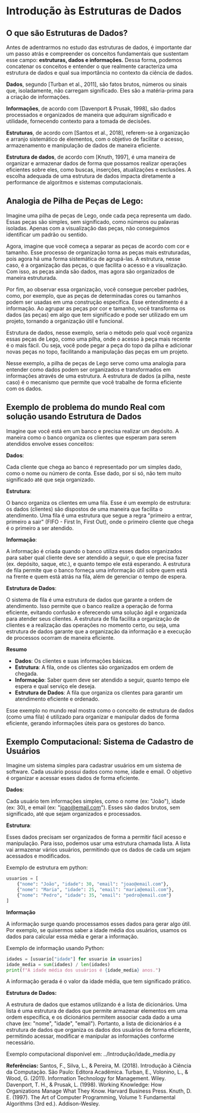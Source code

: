 # Introdução às Estruturas de Dados  

## O que são Estruturas de Dados?  

Antes de adentrarmos no estudo das estruturas de dados, é importante dar um passo atrás e compreender os conceitos fundamentais que sustentam esse campo: **estruturas, dados e informações.** Dessa forma, podemos concatenar os conceitos e entender o que realmente caracteriza uma estrutura de dados e qual sua importância no contexto da ciência de dados.

**Dados**, segundo [Turban et al., 2011], são fatos brutos, números ou sinais que, isoladamente, não carregam significado. Eles são a matéria-prima para a criação de informações.

**Informações**, de acordo com [Davenport & Prusak, 1998], são dados processados e organizados de maneira que adquiram significado e utilidade, fornecendo contexto para a tomada de decisões.

**Estruturas**, de acordo com [Santos et al., 2018], referem-se à organização e arranjo sistemático de elementos, com o objetivo de facilitar o acesso, armazenamento e manipulação de dados de maneira eficiente.

**Estrutura de dados**, de acordo com [Knuth, 1997], é uma maneira de organizar e armazenar dados de forma que possamos realizar operações eficientes sobre eles, como buscas, inserções, atualizações e exclusões. A escolha adequada de uma estrutura de dados impacta diretamente a performance de algoritmos e sistemas computacionais.

## Analogia de Pilha de Peças de Lego:

Imagine uma pilha de peças de Lego, onde cada peça representa um dado. Essas peças são simples, sem significado, como números ou palavras isoladas. Apenas com a visualização das peças, não conseguimos identificar um padrão ou sentido.

Agora, imagine que você começa a separar as peças de acordo com cor e tamanho. Esse processo de organização torna as peças mais estruturadas, pois agora há uma forma sistemática de agrupá-las. A estrutura, nesse caso, é a organização das peças, o que facilita o acesso e a visualização. Com isso, as peças ainda são dados, mas agora são organizados de maneira estruturada.

Por fim, ao observar essa organização, você consegue perceber padrões, como, por exemplo, que as peças de determinadas cores ou tamanhos podem ser usadas em uma construção específica. Esse entendimento é a informação. Ao agrupar as peças por cor e tamanho, você transforma os dados (as peças) em algo que tem significado e pode ser utilizado em um projeto, tornando a organização útil e funcional.

Estrutura de dados, nesse exemplo, seria o método pelo qual você organiza essas peças de Lego, como uma pilha, onde o acesso à peça mais recente é o mais fácil. Ou seja, você pode pegar a peça do topo da pilha e adicionar novas peças no topo, facilitando a manipulação das peças em um projeto.

Nesse exemplo, a pilha de peças de Lego serve como uma analogia para entender como dados podem ser organizados e transformados em informações através de uma estrutura. A estrutura de dados (a pilha, neste caso) é o mecanismo que permite que você trabalhe de forma eficiente com os dados.

## Exemplo de problema do mundo Real com solução usando Estrutura de Dados
Imagine que você está em um banco e precisa realizar um depósito. A maneira como o banco organiza os clientes que esperam para serem atendidos envolve esses conceitos:

**Dados**:

Cada cliente que chega ao banco é representado por um simples dado, como o nome ou número de conta. Esse dado, por si só, não tem muito significado até que seja organizado.

**Estrutura**:

O banco organiza os clientes em uma fila. Esse é um exemplo de estrutura: os dados (clientes) são dispostos de uma maneira que facilita o atendimento. Uma fila é uma estrutura que segue a regra "primeiro a entrar, primeiro a sair" (FIFO - First In, First Out), onde o primeiro cliente que chega é o primeiro a ser atendido.

**Informação**:

A informação é criada quando o banco utiliza esses dados organizados para saber qual cliente deve ser atendido a seguir, o que ele precisa fazer (ex. depósito, saque, etc.), e quanto tempo ele está esperando. A estrutura de fila permite que o banco forneça uma informação útil sobre quem está na frente e quem está atrás na fila, além de gerenciar o tempo de espera.

**Estrutura de Dados**:

O sistema de fila é uma estrutura de dados que garante a ordem de atendimento. Isso permite que o banco realize a operação de forma eficiente, evitando confusão e oferecendo uma solução ágil e organizada para atender seus clientes. A estrutura de fila facilita a organização de clientes e a realização das operações no momento certo, ou seja, uma estrutura de dados garante que a organização da informação e a execução de processos ocorram de maneira eficiente.

**Resumo**

- **Dados**: Os clientes e suas informações básicas.
- **Estrutura**: A fila, onde os clientes são organizados em ordem de chegada.
- **Informação**: Saber quem deve ser atendido a seguir, quanto tempo ele espera e qual serviço ele deseja.
- **Estrutura de Dados**: A fila que organiza os clientes para garantir um atendimento eficiente e ordenado.

Esse exemplo no mundo real mostra como o conceito de estrutura de dados (como uma fila) é utilizado para organizar e manipular dados de forma eficiente, gerando informações úteis para os gestores do banco.

## Exemplo Computacional: Sistema de Cadastro de Usuários
Imagine um sistema simples para cadastrar usuários em um sistema de software. Cada usuário possui dados como nome, idade e email. O objetivo é organizar e acessar esses dados de forma eficiente.

**Dados**:

Cada usuário tem informações simples, como o nome (ex: "João"), idade (ex: 30), e email (ex: "joao@email.com"). Esses são dados brutos, sem significado, até que sejam organizados e processados.

**Estrutura**:

Esses dados precisam ser organizados de forma a permitir fácil acesso e manipulação. Para isso, podemos usar uma estrutura chamada lista. A lista vai armazenar vários usuários, permitindo que os dados de cada um sejam acessados e modificados.

Exemplo de estrutura em python:

```python
usuarios = [
    {"nome": "João", "idade": 30, "email": "joao@email.com"},
    {"nome": "Maria", "idade": 25, "email": "maria@email.com"},
    {"nome": "Pedro", "idade": 35, "email": "pedro@email.com"}
]
```
**Informação**

A informação surge quando processamos esses dados para gerar algo útil. Por exemplo, se quisermos saber a idade média dos usuários, usamos os dados para calcular essa média e gerar a informação.

Exemplo de informação usando Python:

``` python
idades = [usuario["idade"] for usuario in usuarios]
idade_media = sum(idades) / len(idades)
print(f"A idade média dos usuários é {idade_media} anos.")
```
A informação gerada é o valor da idade média, que tem significado prático.

**Estrutura de Dados:**

A estrutura de dados que estamos utilizando é a lista de dicionários. Uma lista é uma estrutura de dados que permite armazenar elementos em uma ordem específica, e os dicionários permitem associar cada dado a uma chave (ex: "nome", "idade", "email"). Portanto, a lista de dicionários é a estrutura de dados que organiza os dados dos usuários de forma eficiente, permitindo acessar, modificar e manipular as informações conforme necessário.

Exemplo computacional disponível em: ../Introdução/idade_media.py

**Referências:**
Santos, F., Silva, L., & Pereira, M. (2018). Introdução à Ciência da Computação. São Paulo: Editora Acadêmica.
Turban, E., Volonino, L., & Wood, G. (2011). Information Technology for Management. Wiley.
Davenport, T. H., & Prusak, L. (1998). Working Knowledge: How Organizations Manage What They Know. Harvard Business Press.
Knuth, D. E. (1997). The Art of Computer Programming, Volume 1: Fundamental Algorithms (3rd ed.). Addison-Wesley.